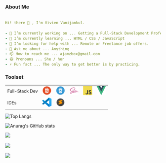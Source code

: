 ### About Me
```yaml

Hi! there 👋 , I'm Vivien Vanijankul. 

- 🔭 I’m currently working on ... Getting a Full-Stack Development Professional Certificate.
- 🌱 I’m currently learning ... HTML / CSS / JavaScript
- 🤔 I’m looking for help with ... Remote or Freelance job offers.
- 💬 Ask me about ... Anything
- 📫 How to reach me ... ajamzbox@gmail.com   
- 😄 Pronouns ... She / her
- ⚡ Fun fact ... The only way to get better is by practicing.

```
### Toolset
<table>
  <tr>
        <td>Full-Stack Dev</td>
        <td>
          <a href=""><img src="https://github.com/ajamzbox001/ajamzbox001/blob/0306b8676fd41f369252255f848856e9062cf73b/logo-2582748_1280.png" width="30" height="30"/></a>
        </td>
        <td>
          <a href=""><img src="https://github.com/ajamzbox001/ajamzbox001/blob/1d8f9b72eb5c7eacd5b4a6b89f538befbdb68060/logo-2582747_1280.png" width="30" height="30"/></a>
        </td>
        <td>
          <a href=""><img src="https://github.com/ajamzbox001/ajamzbox001/blob/0c4cf126e9c5cb7f8ddfe424fb383149659d5367/logo_sass_icon.png" width="30" height="30"/></a>
        </td>
        <td>
          <a href=""><img src="https://github.com/devicons/devicon/blob/v2.13.0/icons/javascript/javascript-original.svg" width="30" height="30"/></a>
        </td>
        <td>
          <a href=""><img src="https://github.com/ajamzbox001/ajamzbox001/blob/d029b51b37051da9ee61d9edba72fc138d7ec5d0/logo-vue-js.png" width="30" height="30"/></a>
        </td>
  </tr>
  <tr>
        <td>IDEs</td> 
        <td>
            <a href=""><img src="https://github.com/devicons/devicon/blob/v2.13.0/icons/vscode/vscode-original.svg" width="30" height="30"/></a>
        </td>
        <td>
            <a href=""><img src="https://github.com/ajamzbox001/ajamzbox001/blob/67479f82beb446d62a7ec7265c3f45ba4c98c908/logo-sublime-text.png" width="30" height="30"/></a>
        </td>
  </tr>
</table>

![Top Langs](https://github-readme-stats.vercel.app/api/top-langs/?username=ajamzbox001&layout=compact&theme=dracula)

![Anurag's GitHub stats](https://github-readme-stats.vercel.app/api?username=ajamzbox001&show_icons=true&theme=dracula)

![](coding-the-matrix.gif)

<img src="https://forthebadge.com/images/badges/built-with-love.png" />

![](https://komarev.com/ghpvc/?username=ajamzbox001&style=flat)

